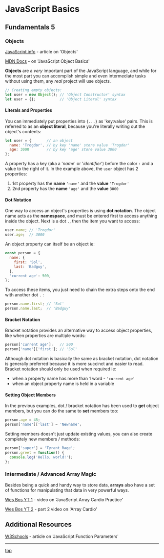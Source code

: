 # JavaScript Basics
## Fundamentals 5

### Objects
[JavaScript.info](https://javascript.info/object) - article on 'Objects'

[MDN Docs](https://developer.mozilla.org/en-US/docs/Learn/JavaScript/Objects/Basics) - 
on 'JavaScript Object Basics'

**Objects** are a *very* important part of the JavaScript language, and while 
for the most part you can accomplish simple and even intermediate tasks without 
using them, any *real* project will use objects.

```javascript
// Creating empty objects:
let user = new Object(); // 'Object Constructor' syntax
let user = {};           // 'Object Literal' syntax
```

#### Literals and Properties
You can immediately put properties into `{...}` as 'key:value' pairs. This is 
referred to as an **object literal**, because you're literally writing out the 
object's contents:
```javascript
let user = {       // an object
  name: 'Trogdor', // by key 'name' store value 'Trogdor'
  age: 3000        // by key 'age' store value 3000
};
```
A property has a key (aka a '*name*' or '*identifier*') before the color `:` and 
a value to the right of it. In the example above, the `user` object has 2 
properties:
1. 1st property has the **name** `'name'` and the **value** `'Trogdor'`
2. 2nd property has the **name** `'age'` and the **value** `3000`

#### Dot Notation
One way to access an object's properties is using **dot notation**. The object 
name acts as the **namespace**, and must be entered first to access anything 
inside the object. Next is a dot `.`, then the item you want to access:
```javascript
user.name; // 'Trogdor'
user.age;  // 3000
```
An object property can itself be an object ie:
```javascript
const person = {
  name: {
    first: 'Sol',
    last: 'Badguy',
  },
  'current age': 500,
};
```
To access these items, you just need to chain the extra steps onto the end with
another dot `.` :
```javascript
person.name.first; // 'Sol'
person.name.last;  // 'Badguy'
```

#### Bracket Notation
Bracket notation provides an alternative way to access object properties, like 
when properties are multiple words:
```javascript
person['current age'];   // 500
person['name']['first']; // 'Sol'
```
Although dot notation is basically the same as bracket notation, dot notation is 
generally preferred because it is more succinct and easier to read. Bracket 
notation should only be used when required ie:
- when a property name has more than 1 word - `'current age'`
- when an object property name is held in a variable

#### Setting Object Members
In the previous examples, dot / bracket notation has been used to **get** 
object members, but you can do the same to **set** members too:
```javascript
person.age = 45;
person['name']['last'] = 'Newname';
```
Setting members doesn't just update existing values, you can also create 
completely new members / methods:
```javascript
person['super'] = 'Tyrant Rage';
person.greet = function() {
  console.log('Hello, world!');
};
```

### Intermediate / Advanced Array Magic
Besides being a quick and handy way to store data, **arrays** also have a set of 
functions for manipulating that data in very powerful ways.

[Wes Bos YT 1](https://youtu.be/HB1ZC7czKRs) - video on 'JavaScript Array Cardio 
Practice'

[Wes Bos YT 2](https://youtu.be/QNmRfyNg1lw) - part 2 video on 'Array Cardio'

## Additional Resources
[W3Schools](https://www.w3schools.com/js/js_function_parameters.asp) - article 
on 'JavaScript Function Parameters'

---
[top](#)
